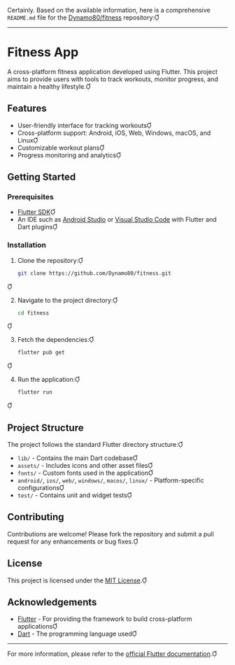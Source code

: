 Certainly. Based on the available information, here is a comprehensive `README.md` file for the [Dynamo80/fitness](https://github.com/Dynamo80/fitness) repository:

---

# Fitness App

A cross-platform fitness application developed using Flutter. This project aims to provide users with tools to track workouts, monitor progress, and maintain a healthy lifestyle.

## Features

- User-friendly interface for tracking workouts
- Cross-platform support: Android, iOS, Web, Windows, macOS, and Linux
- Customizable workout plans
- Progress monitoring and analytics

## Getting Started

### Prerequisites

- [Flutter SDK](https://flutter.dev/docs/get-started/install)
- An IDE such as [Android Studio](https://developer.android.com/studio) or [Visual Studio Code](https://code.visualstudio.com/) with Flutter and Dart plugins

### Installation

1. Clone the repository:

   ```bash
   git clone https://github.com/Dynamo80/fitness.git
   ```


2. Navigate to the project directory:

   ```bash
   cd fitness
   ```


3. Fetch the dependencies:

   ```bash
   flutter pub get
   ```


4. Run the application:

   ```bash
   flutter run
   ```


## Project Structure

The project follows the standard Flutter directory structure:

- `lib/` - Contains the main Dart codebase
- `assets/` - Includes icons and other asset files
- `fonts/` - Custom fonts used in the application
- `android/`, `ios/`, `web/`, `windows/`, `macos/`, `linux/` - Platform-specific configurations
- `test/` - Contains unit and widget tests

## Contributing

Contributions are welcome! Please fork the repository and submit a pull request for any enhancements or bug fixes.

## License

This project is licensed under the [MIT License](LICENSE).

## Acknowledgements

- [Flutter](https://flutter.dev/) - For providing the framework to build cross-platform applications
- [Dart](https://dart.dev/) - The programming language used

---

For more information, please refer to the [official Flutter documentation](https://flutter.dev/docs). 
